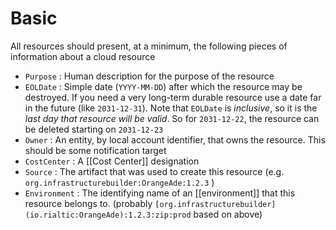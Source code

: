 # Basic

All resources should present, at a minimum, the following pieces of information about a cloud resource

-   `Purpose` : Human description for the purpose of the resource
-   `EOLDate` : Simple date (`YYYY-MM-DD`) after which the resource may be destroyed.  If you need a very long-term durable resource use a date far in the future (like `2031-12-31`). Note that `EOLDate` is _inclusive_, so it is the _last day that resource will be valid_. So for `2031-12-22`, the resource can be deleted starting on `2031-12-23`
-   `Owner` : An entity, by local account identifier, that owns the resource.  This should be some notification target
-   `CostCenter` : A [[Cost Center]] designation
-   `Source` : The artifact that was used to create this resource (e.g. `org.infrastructurebuilder:OrangeAde:1.2.3` )
-   `Environment` : The identifying name of an [[environment]] that this resource belongs to. (probably `[org.infrastructurebuilder](io.rialtic:OrangeAde):1.2.3:zip:prod` based on above)